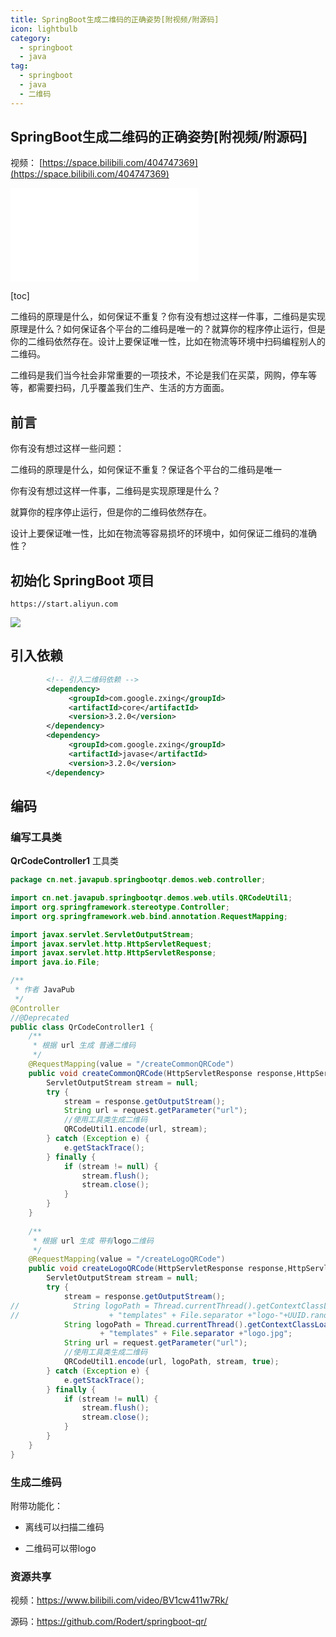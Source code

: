 ```yaml
---
title: SpringBoot生成二维码的正确姿势[附视频/附源码]
icon: lightbulb
category:
  - springboot
  - java
tag:
  - springboot
  - java
  - 二维码
---
```




## SpringBoot生成二维码的正确姿势[附视频/附源码]



视频： [https://space.bilibili.com/404747369](https://space.bilibili.com/404747369)



<iframe src="//player.bilibili.com/player.html?isOutside=true&aid=277269604&bvid=BV1cw411w7Rk&cid=1302631496&p=1" scrolling="no" border="0" frameborder="no" framespacing="0" allowfullscreen="true"></iframe>



[toc]


二维码的原理是什么，如何保证不重复？你有没有想过这样一件事，二维码是实现原理是什么？如何保证各个平台的二维码是唯一的？就算你的程序停止运行，但是你的二维码依然存在。设计上要保证唯一性，比如在物流等环境中扫码编程别人的二维码。





二维码是我们当今社会非常重要的一项技术，不论是我们在买菜，网购，停车等等，都需要扫码，几乎覆盖我们生产、生活的方方面面。



## 前言

你有没有想过这样一些问题：

二维码的原理是什么，如何保证不重复？保证各个平台的二维码是唯一

你有没有想过这样一件事，二维码是实现原理是什么？

就算你的程序停止运行，但是你的二维码依然存在。

设计上要保证唯一性，比如在物流等容易损坏的环境中，如何保证二维码的准确性？


## 初始化 SpringBoot 项目

`https://start.aliyun.com`

![](https://ghproxy.com/https://raw.githubusercontent.com/Rodert/javapub_oss/main/other/springboot-qr-init.png?raw=true)

## 引入依赖

```xml
        <!-- 引入二维码依赖 -->
        <dependency>
             <groupId>com.google.zxing</groupId>
             <artifactId>core</artifactId>
             <version>3.2.0</version>
        </dependency>
        <dependency>
             <groupId>com.google.zxing</groupId>
             <artifactId>javase</artifactId>
             <version>3.2.0</version>
        </dependency>
```    


## 编码

### 编写工具类

**QrCodeController1** 工具类

```java
package cn.net.javapub.springbootqr.demos.web.controller;

import cn.net.javapub.springbootqr.demos.web.utils.QRCodeUtil1;
import org.springframework.stereotype.Controller;
import org.springframework.web.bind.annotation.RequestMapping;

import javax.servlet.ServletOutputStream;
import javax.servlet.http.HttpServletRequest;
import javax.servlet.http.HttpServletResponse;
import java.io.File;

/**
 * 作者 JavaPub
 */
@Controller
//@Deprecated
public class QrCodeController1 {
	/**
     * 根据 url 生成 普通二维码
     */
    @RequestMapping(value = "/createCommonQRCode")
    public void createCommonQRCode(HttpServletResponse response,HttpServletRequest request) throws Exception {
        ServletOutputStream stream = null;
        try {
            stream = response.getOutputStream();
            String url = request.getParameter("url");
            //使用工具类生成二维码
            QRCodeUtil1.encode(url, stream);
        } catch (Exception e) {
            e.getStackTrace();
        } finally {
            if (stream != null) {
                stream.flush();
                stream.close();
            }
        }
    }
 
    /**
     * 根据 url 生成 带有logo二维码
     */
    @RequestMapping(value = "/createLogoQRCode")
    public void createLogoQRCode(HttpServletResponse response,HttpServletRequest request) throws Exception {
        ServletOutputStream stream = null;
        try {
            stream = response.getOutputStream();
//            String logoPath = Thread.currentThread().getContextClassLoader().getResource("").getPath() 
//                    + "templates" + File.separator +"logo-"+UUID.randomUUID().toString().trim().replaceAll("-", "")+ ".jpg";
            String logoPath = Thread.currentThread().getContextClassLoader().getResource("").getPath() 
                    + "templates" + File.separator +"logo.jpg";
            String url = request.getParameter("url");
            //使用工具类生成二维码
            QRCodeUtil1.encode(url, logoPath, stream, true);
        } catch (Exception e) {
            e.getStackTrace();
        } finally {
            if (stream != null) {
                stream.flush();
                stream.close();
            }
        }
    }
}
```


### 生成二维码

附带功能化：

- 离线可以扫描二维码

- 二维码可以带logo


### 资源共享

视频：https://www.bilibili.com/video/BV1cw411w7Rk/

源码：https://github.com/Rodert/springboot-qr/

